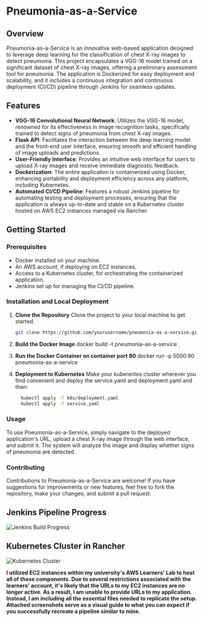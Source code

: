 # Pneumonia-as-a-Service

## Overview
Pneumonia-as-a-Service is an innovative web-based application designed to leverage deep learning for the classification of chest X-ray images to detect pneumonia. This project encapsulates a VGG-16 model trained on a significant dataset of chest X-ray images, offering a preliminary assessment tool for pneumonia. The application is Dockerized for easy deployment and scalability, and it includes a continuous integration and continuous deployment (CI/CD) pipeline through Jenkins for seamless updates.

## Features

- **VGG-16 Convolutional Neural Network**: Utilizes the VGG-16 model, renowned for its effectiveness in image recognition tasks, specifically trained to detect signs of pneumonia from chest X-ray images.
- **Flask API**: Facilitates the interaction between the deep learning model and the front-end user interface, ensuring smooth and efficient handling of image uploads and predictions.
- **User-Friendly Interface**: Provides an intuitive web interface for users to upload X-ray images and receive immediate diagnostic feedback.
- **Dockerization**: The entire application is containerized using Docker, enhancing portability and deployment efficiency across any platform, including Kubernetes.
- **Automated CI/CD Pipeline**: Features a robust Jenkins pipeline for automating testing and deployment processes, ensuring that the application is always up-to-date and stable on a Kubernetes cluster hosted on AWS EC2 instances managed via Rancher.

## Getting Started

### Prerequisites

- Docker installed on your machine.
- An AWS account, if deploying on EC2 instances.
- Access to a Kubernetes cluster, for orchestrating the containerized application.
- Jenkins set up for managing the CI/CD pipeline.

### Installation and Local Deployment

1. **Clone the Repository**
   Clone the project to your local machine to get started.
   ```sh
   git clone https://github.com/yourusername/pneumonia-as-a-service.git
2. **Build the Docker Image**
   docker build -t pneumonia-as-a-service .
3. **Run the Docker Container on container port 80**
   docker run -p 5000:80 pneumonia-as-a-service

4. **Deployment to Kubernetes**
   Make your kuberentes cluster wherever you find convenient and deploy the service.yaml and deployment.yaml and then:
   ```sh
     kubectl apply -f k8s/deployment.yaml
     kubectl apply -f service.yaml


### Usage
   To use Pneumonia-as-a-Service, simply navigate to the deployed application's URL, upload a chest X-ray image through the web interface, and submit it. The system will analyze the image and display whether signs of pneumonia are detected.
### Contributing
   Contributions to Pneumonia-as-a-Service are welcome! If you have suggestions for improvements or new features, feel free to fork the repository, make your changes, and submit a pull request.
   
## Jenkins Pipeline Progress
![Jenkins Build Progress](/jenkins.png "Jenkins Build Progress")

## Kubernetes Cluster in Rancher
![Kubernetes Cluster](/clusters.png "Kubernetes Cluster in Rancher")


**I utilized EC2 instances within my university's AWS Learners' Lab to host all of these components. Due to several restrictions associated with the learners' account, it's likely that the URLs to my EC2 instances are no longer active. As a result, I am unable to provide URLs to my application. Instead, I am including all the essential files needed to replicate the setup. Attached screenshots serve as a visual guide to what you can expect if you successfully recreate a pipeline similar to mine.**
